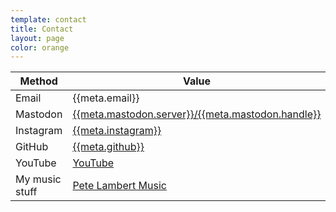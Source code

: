```yaml
---
template: contact
title: Contact
layout: page
color: orange
---
```


| Method         | Value                                                                                                  |
| -------------- | ------------------------------------------------------------------------------------------------------ |
| Email          | {{meta.email}}                                                                                         |
| Mastodon       | [{{meta.mastodon.server}}/{{meta.mastodon.handle}}](https://{{meta.mastodon.server}}/{{meta.twitter}}) |
| Instagram      | [{{meta.instagram}}](https://instagram.com/{{meta.instagram}})                                         |
| GitHub         | [{{meta.github}}](https://github.com/{{meta.github}})                                                  |
| YouTube        | [YouTube]({{meta.youtube}})                                                                            |
| My music stuff | [Pete Lambert Music]({{meta.music}})                                                                   |
